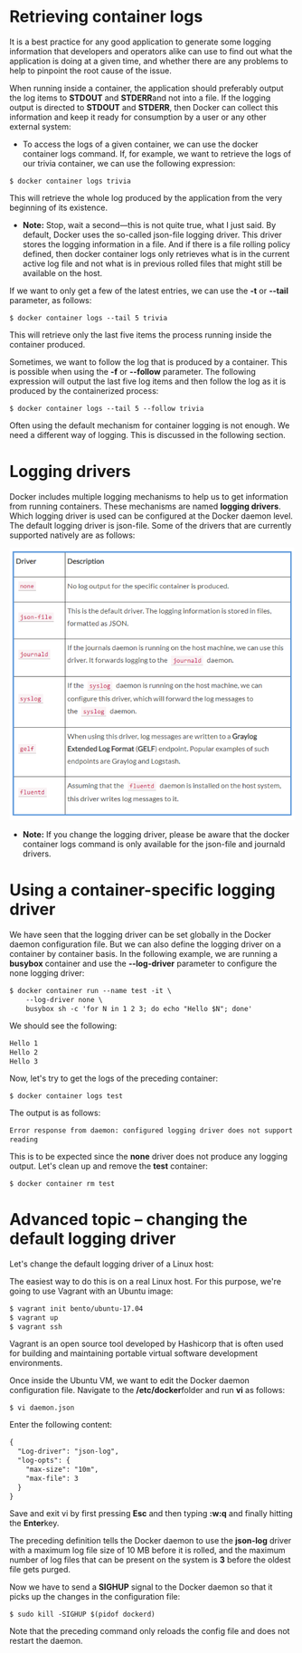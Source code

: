 # Retrieving container logs
It is a best practice for any good application to generate some logging information that developers and operators alike can use to find out what the application is doing at a given time, and whether there are any problems to help to pinpoint the root cause of the issue.

When running inside a container, the application should preferably output the log items to **STDOUT** and **STDERR**and not into a file. If the logging output is directed to **STDOUT** and **STDERR**, then Docker can collect this information and keep it ready for consumption by a user or any other external system:

- To access the logs of a given container, we can use the docker container logs command. If, for example, we want to retrieve the logs of our trivia container, we can use the following expression:

```
$ docker container logs trivia
```

This will retrieve the whole log produced by the application from the very beginning of its existence.

- **Note:** Stop, wait a second—this is not quite true, what I just said. By default, Docker uses the so-called json-file logging driver. This driver stores the logging information in a file. And if there is a file rolling policy defined, then docker container logs only retrieves what is in the current active log file and not what is in previous rolled files that might still be available on the host.

If we want to only get a few of the latest entries, we can use the **-t** or **--tail** parameter, as follows:

```
$ docker container logs --tail 5 trivia
```

This will retrieve only the last five items the process running inside the container produced.

Sometimes, we want to follow the log that is produced by a container. This is possible when using the **-f** or **--follow** parameter. The following expression will output the last five log items and then follow the log as it is produced by the containerized process:

```
$ docker container logs --tail 5 --follow trivia 
```

Often using the default mechanism for container logging is not enough. We need a different way of logging. This is discussed in the following section.

# Logging drivers
Docker includes multiple logging mechanisms to help us to get information from running containers. These mechanisms are named **logging drivers**. Which logging driver is used can be configured at the Docker daemon level. The default logging driver is json-file. Some of the drivers that are currently supported natively are as follows:

![ld](./img/l2-ssrc-p6.png)

- **Note:**  If you change the logging driver, please be aware that the docker container logs command is only available for the json-file and journald drivers.

# Using a container-specific logging driver
We have seen that the logging driver can be set globally in the Docker daemon configuration file. But we can also define the logging driver on a container by container basis. In the following example, we are running a **busybox** container and use the **--log-driver** parameter to configure the none logging driver:

```
$ docker container run --name test -it \
    --log-driver none \
    busybox sh -c 'for N in 1 2 3; do echo "Hello $N"; done'
```

We should see the following:

```
Hello 1
Hello 2
Hello 3 
```
Now, let's try to get the logs of the preceding container:


```
$ docker container logs test
```

The output is as follows:

```
Error response from daemon: configured logging driver does not support reading
```
This is to be expected since the **none** driver does not produce any logging output. Let's clean up and remove the **test** container:

```
$ docker container rm test
```

# Advanced topic – changing the default logging driver
Let's change the default logging driver of a Linux host:

The easiest way to do this is on a real Linux host. For this purpose, we're going to use Vagrant with an Ubuntu image:

```
$ vagrant init bento/ubuntu-17.04
$ vagrant up
$ vagrant ssh
```

Vagrant is an open source tool developed by Hashicorp that is often used for building and maintaining portable virtual software development environments.

Once inside the Ubuntu VM, we want to edit the Docker daemon configuration file. Navigate to the **/etc/docker**folder and run **vi** as follows:
```
$ vi daemon.json  
```
Enter the following content:

```
{
  "Log-driver": "json-log",
  "log-opts": {
    "max-size": "10m",
    "max-file": 3
  }
}
```

Save and exit vi by first pressing **Esc** and then typing **:w:q** and finally hitting the **Enter**key.


The preceding definition tells the Docker daemon to use the **json-log** driver with a maximum log file size of 10 MB before it is rolled, and the maximum number of log files that can be present on the system is **3** before the oldest file gets purged.

Now we have to send a **SIGHUP** signal to the Docker daemon so that it picks up the changes in the configuration file:

```
$ sudo kill -SIGHUP $(pidof dockerd)
```

Note that the preceding command only reloads the config file and does not restart the daemon.